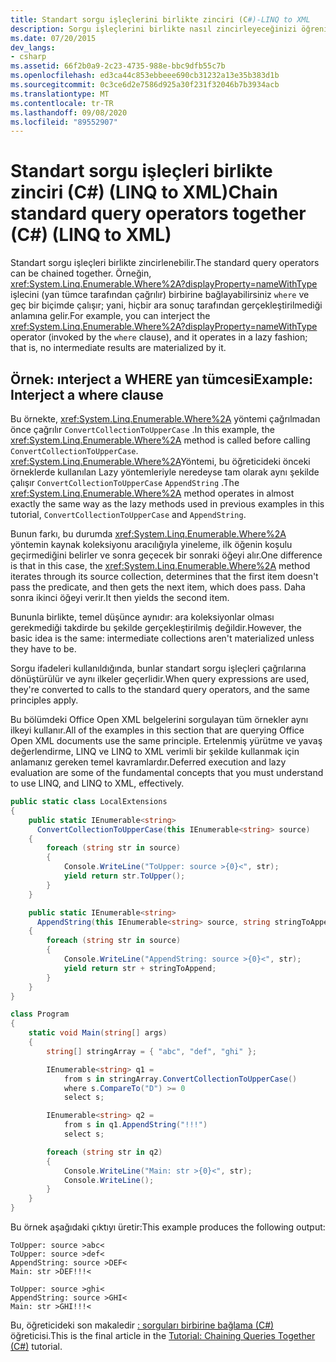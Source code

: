 ```yaml
---
title: Standart sorgu işleçlerini birlikte zinciri (C#)-LINQ to XML
description: Sorgu işleçlerini birlikte nasıl zincirleyeceğinizi öğrenin.
ms.date: 07/20/2015
dev_langs:
- csharp
ms.assetid: 66f2b0a9-2c23-4735-988e-bbc9dfb55c7b
ms.openlocfilehash: ed3ca44c853ebbeee690cb31232a13e35b383d1b
ms.sourcegitcommit: 0c3ce6d2e7586d925a30f231f32046b7b3934acb
ms.translationtype: MT
ms.contentlocale: tr-TR
ms.lasthandoff: 09/08/2020
ms.locfileid: "89552907"
---
```

# <a name="chain-standard-query-operators-together-c-linq-to-xml"></a><span data-ttu-id="25ac5-103">Standart sorgu işleçleri birlikte zinciri (C#) (LINQ to XML)</span><span class="sxs-lookup"><span data-stu-id="25ac5-103">Chain standard query operators together (C#) (LINQ to XML)</span></span>

<span data-ttu-id="25ac5-104">Standart sorgu işleçleri birlikte zincirlenebilir.</span><span class="sxs-lookup"><span data-stu-id="25ac5-104">The standard query operators can be chained together.</span></span> <span data-ttu-id="25ac5-105">Örneğin, <xref:System.Linq.Enumerable.Where%2A?displayProperty=nameWithType> işlecini (yan tümce tarafından çağrılır) birbirine bağlayabilirsiniz `where` ve geç bir biçimde çalışır; yani, hiçbir ara sonuç tarafından gerçekleştirilmediği anlamına gelir.</span><span class="sxs-lookup"><span data-stu-id="25ac5-105">For example, you can interject the <xref:System.Linq.Enumerable.Where%2A?displayProperty=nameWithType> operator (invoked by the `where` clause), and it operates in a lazy fashion; that is, no intermediate results are materialized by it.</span></span>

## <a name="example-interject-a-where-clause"></a><span data-ttu-id="25ac5-106">Örnek: ınterject a WHERE yan tümcesi</span><span class="sxs-lookup"><span data-stu-id="25ac5-106">Example: Interject a where clause</span></span>

<span data-ttu-id="25ac5-107">Bu örnekte, <xref:System.Linq.Enumerable.Where%2A> yöntemi çağrılmadan önce çağrılır `ConvertCollectionToUpperCase` .</span><span class="sxs-lookup"><span data-stu-id="25ac5-107">In this example, the <xref:System.Linq.Enumerable.Where%2A> method is called before calling `ConvertCollectionToUpperCase`.</span></span> <span data-ttu-id="25ac5-108"><xref:System.Linq.Enumerable.Where%2A>Yöntemi, bu öğreticideki önceki örneklerde kullanılan Lazy yöntemleriyle neredeyse tam olarak aynı şekilde çalışır `ConvertCollectionToUpperCase` `AppendString` .</span><span class="sxs-lookup"><span data-stu-id="25ac5-108">The <xref:System.Linq.Enumerable.Where%2A> method operates in almost exactly the same way as the lazy methods used in previous examples in this tutorial, `ConvertCollectionToUpperCase` and `AppendString`.</span></span>

<span data-ttu-id="25ac5-109">Bunun farkı, bu durumda <xref:System.Linq.Enumerable.Where%2A> yöntemin kaynak koleksiyonu aracılığıyla yineleme, ilk öğenin koşulu geçirmediğini belirler ve sonra geçecek bir sonraki öğeyi alır.</span><span class="sxs-lookup"><span data-stu-id="25ac5-109">One difference is that in this case, the <xref:System.Linq.Enumerable.Where%2A> method iterates through its source collection, determines that the first item doesn't pass the predicate, and then gets the next item, which does pass.</span></span> <span data-ttu-id="25ac5-110">Daha sonra ikinci öğeyi verir.</span><span class="sxs-lookup"><span data-stu-id="25ac5-110">It then yields the second item.</span></span>

<span data-ttu-id="25ac5-111">Bununla birlikte, temel düşünce aynıdır: ara koleksiyonlar olması gerekmediği takdirde bu şekilde gerçekleştirilmiş değildir.</span><span class="sxs-lookup"><span data-stu-id="25ac5-111">However, the basic idea is the same: intermediate collections aren't materialized unless they have to be.</span></span>

<span data-ttu-id="25ac5-112">Sorgu ifadeleri kullanıldığında, bunlar standart sorgu işleçleri çağrılarına dönüştürülür ve aynı ilkeler geçerlidir.</span><span class="sxs-lookup"><span data-stu-id="25ac5-112">When query expressions are used, they're converted to calls to the standard query operators, and the same principles apply.</span></span>

<span data-ttu-id="25ac5-113">Bu bölümdeki Office Open XML belgelerini sorgulayan tüm örnekler aynı ilkeyi kullanır.</span><span class="sxs-lookup"><span data-stu-id="25ac5-113">All of the examples in this section that are querying Office Open XML documents use the same principle.</span></span> <span data-ttu-id="25ac5-114">Ertelenmiş yürütme ve yavaş değerlendirme, LINQ ve LINQ to XML verimli bir şekilde kullanmak için anlamanız gereken temel kavramlardır.</span><span class="sxs-lookup"><span data-stu-id="25ac5-114">Deferred execution and lazy evaluation are some of the fundamental concepts that you must understand to use LINQ, and LINQ to XML, effectively.</span></span>

```csharp
public static class LocalExtensions
{
    public static IEnumerable<string>
      ConvertCollectionToUpperCase(this IEnumerable<string> source)
    {
        foreach (string str in source)
        {
            Console.WriteLine("ToUpper: source >{0}<", str);
            yield return str.ToUpper();
        }
    }

    public static IEnumerable<string>
      AppendString(this IEnumerable<string> source, string stringToAppend)
    {
        foreach (string str in source)
        {
            Console.WriteLine("AppendString: source >{0}<", str);
            yield return str + stringToAppend;
        }
    }
}

class Program
{
    static void Main(string[] args)
    {
        string[] stringArray = { "abc", "def", "ghi" };

        IEnumerable<string> q1 =
            from s in stringArray.ConvertCollectionToUpperCase()
            where s.CompareTo("D") >= 0
            select s;

        IEnumerable<string> q2 =
            from s in q1.AppendString("!!!")
            select s;

        foreach (string str in q2)
        {
            Console.WriteLine("Main: str >{0}<", str);
            Console.WriteLine();
        }
    }
}
```

<span data-ttu-id="25ac5-115">Bu örnek aşağıdaki çıktıyı üretir:</span><span class="sxs-lookup"><span data-stu-id="25ac5-115">This example produces the following output:</span></span>

```output
ToUpper: source >abc<
ToUpper: source >def<
AppendString: source >DEF<
Main: str >DEF!!!<

ToUpper: source >ghi<
AppendString: source >GHI<
Main: str >GHI!!!<
```

<span data-ttu-id="25ac5-116">Bu, öğreticideki son makaledir [: sorguları birbirine bağlama (C#)](chain-queries-example.md) öğreticisi.</span><span class="sxs-lookup"><span data-stu-id="25ac5-116">This is the final article in the [Tutorial: Chaining Queries Together (C#)](chain-queries-example.md) tutorial.</span></span>
